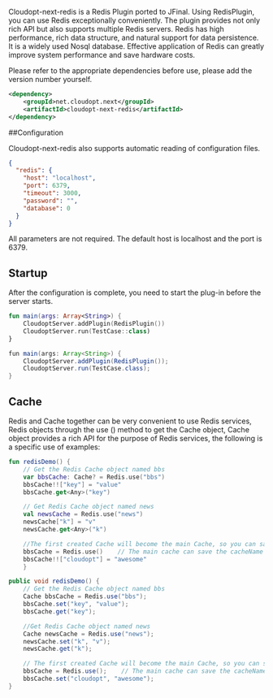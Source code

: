 ﻿Cloudopt-next-redis is a Redis Plugin ported to JFinal. Using RedisPlugin, you can use Redis exceptionally conveniently. The plugin provides not only rich API but also supports multiple Redis servers. Redis has high performance, rich data structure, and natural support for data persistence. It is a widely used Nosql database. Effective application of Redis can greatly improve system performance and save hardware costs.

Please refer to the appropriate dependencies before use, please add the version number yourself.

````xml
<dependency>
    <groupId>net.cloudopt.next</groupId>
    <artifactId>cloudopt-next-redis</artifactId>
</dependency>
````

##Configuration

Cloudopt-next-redis also supports automatic reading of configuration files.

````json
{
  "redis": {
    "host": "localhost",
    "port": 6379,
    "timeout": 3000,
    "password": "",
    "database": 0
  }
}
````

All parameters are not required. The default host is localhost and the port is 6379.

## Startup

After the configuration is complete, you need to start the plug-in before the server starts.

````kotlin
fun main(args: Array<String>) {
    CloudoptServer.addPlugin(RedisPlugin())
    CloudoptServer.run(TestCase::class)
}
````

````java
fun main(args: Array<String>) {
    CloudoptServer.addPlugin(RedisPlugin());
    CloudoptServer.run(TestCase.class);
}
````

## Cache

Redis and Cache together can be very convenient to use Redis services, Redis objects through the use () method to get the Cache object, Cache object provides a rich API for the purpose of Redis services, the following is a specific use of examples:

````kotlin
fun redisDemo() {
    // Get the Redis Cache object named bbs
    var bbsCache: Cache? = Redis.use("bbs")
    bbsCache!!["key"] = "value"
    bbsCache.get<Any>("key")

    // Get Redis Cache object named news
    val newsCache = Redis.use("news")
    newsCache["k"] = "v"
    newsCache.get<Any>("k")

    //The first created Cache will become the main Cache, so you can save the cacheName parameter to get
    bbsCache = Redis.use()    // The main cache can save the cacheName parameter
    bbsCache!!["cloudopt"] = "awesome"
    }

````

````java
public void redisDemo() {
    // Get the Redis Cache object named bbs
    Cache bbsCache = Redis.use("bbs");
    bbsCache.set("key", "value");
    bbsCache.get("key");

    //Get Redis Cache object named news
    Cache newsCache = Redis.use("news");
    newsCache.set("k", "v");
    newsCache.get("k");

    // The first created Cache will become the main Cache, so you can save the cacheName parameter to get
    bbsCache = Redis.use();    // The main cache can save the cacheName parameter
    bbsCache.set("cloudopt", "awesome");
}
````
